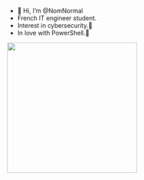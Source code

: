 - 👋 Hi, I’m @NomNormal
- French IT engineer student.
- Interest in cybersecurity.👀
- In love with PowerShell.💙

<img src="https://media1.tenor.com/images/b21fd0427f24b663b8e4775660ed9a35/tenor.gif?itemid=20067665" width="300">

<!---
NomNormal/NomNormal is a ✨ special ✨ repository because its `README.md` (this file) appears on your GitHub profile.
You can click the Preview link to take a look at your changes.
--->
